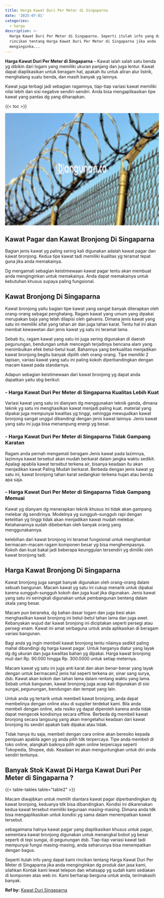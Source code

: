 ```yaml
---
title: Harga Kawat Duri Per Meter di Singaparna
date: '2025-07-01'
categories:
  - harga
description: >-
  Harga Kawat Duri Per Meter di Singaparna. Seperti itulah info yang dapat kami
  rincikan tentang Harga Kawat Duri Per Meter di Singaparna jika anda
  menginginka...
---
```


**Harga Kawat Duri Per Meter di Singaparna** – Kawat ialah salah satu benda yg dibikin dari logam yang memiliki ukuran panjang dan juga lentur. Kawat dapat diaplikasikan untuk beragam hal, apakah itu untuk aliran alur listrik, menghalang suatu benda, dan masih banyak yg lainnya.

Kawat juga terbagi jadi sebagian ragamnya, tiap-tiap variasi kawat memiliki nilai lebih dan sisi negative sendiri-sendiri. Anda bisa mengaplikasikan tipe kawat yang pantas dg yang diharapkan.

{{< toc >}}

![Harga Kawat Duri Per Meter di Singaparna](/images/jual-kawat-murah09.png)

## Kawat Pagar dan Kawat Bronjong Di Singaparna

Bagian jenis kawat yg paling sering kali digunakan adalah kawat pagar dan kawat bronjong. Kedua tipe kawat tadi memiliki kualitas yg teramat tepat guna jika anda memakainya.

Dg mengamati sebagian keistimewaan kawat pagar tentu akan membuat anda menginginkan untuk memakainya. Anda dapat memakainya untuk kebutuhan khusus supaya paling fungsional.

## Kawat Bronjong Di Singaparna

Kawat bronjong yaitu bagian tipe kawat yang sangat banyak diterapkan oleh orang-orang sebagai penghalang. Ragam kawat yang umum yang dipakai merupakan baja yang telah dilapisi oleh galvanis. Dimana jenis kawat yang satu ini memiliki sifat yang tahan air dan juga tahan karat. Tentu hal ini akan membat kewawetan dari jenis kawat yg satu ini teramat lama.

Sebab itu, ragam kawat yang satu ini juga sering digunakan di daerah pegunungan, bendungan untuk mencegah terjadinya bencana alam yang menimbulkan efek betul-betul kuat. Bahannya yang berkualitas menjadikan kawat bronjong begitu banyak dipilih oleh orang-orang. Tipe memiliki 2 lapisan, variasi kawat yang satu ini paling kokoh diperbandingkan dengan macam kawat pada standarnya.

Adapun sebagian keistimewaan dari kawat bronjong yg dapat anda dapatkan yaitu sbg berikut:

### \- Harga Kawat Duri Per Meter di Singaparna Kualitas Lebih Kuat

Variasi kawat yang satu ini dianyam dg menggunakan teknik ganda, dimana teknik yg satu ini menghasilkan kawat menjadi paling kuat. material yang dipakai juga mempunyai kwalitas yg tinggi, sehingga mewujudkan kawat bronjong sangat unggul dibandingi dengan jenis kawat lainnya. Jenis kawat yang satu ini juga bisa menampung energi yg besar.

### \- Harga Kawat Duri Per Meter di Singaparna Tidak Gampang Karatan

Ragam anda pernah mengamati beragam Jenis kawat pada lazimnya, lazimnya kawat tersebut akan mudah berkarat dalam jangka waktu sedikit. Apalagi apabila kawat tersebut terkena air, bisanya keadaan itu akan menjadikan kawat Paling Mudah berkarat. Berbeda dengan jenis kawat yg satu ini, kawat bronjong tahan karat sedangkan terkena hujan atau benda apa saja.

### \- Harga Kawat Duri Per Meter di Singaparna Tidak Gampang Memuai

Kawat yg dianyam dg menerapkan teknik khusus ini tidak akan gampang melebar dg sendirinya. Modelnya yg sungguh-sungguh rapi dengan ketelitian yg tinggi tidak akan menjadikan kawat mudah melebar. Ketahanannya sudah dibeberkan oleh banyak orang yang menggunakannya.

kelebihan dari kawat bronjong ini teramat fungsional untuk menghambat bermacam-macam ragam komponen besar yg bisa menghempasnya. Kokoh dan kuat bakal jadi beberapa keunggulan tersendiri yg dimiliki oleh kawat bronjong tadi.

## Harga Kawat Bronjong Di Singaparna

Kawat bronjong juga sangat banyak digunakan oleh orang-orang dalam sebuah bangunan. Macam kawat yg satu ini cukup menarik untuk dipakai karena sungguh-sungguh kokoh dan juga kuat jika digunakan. Jenis kawat yang satu ini seringkali digunakan untuk pembangunan benteng dalam skala yang besar.

Macam pun beraneka, dg bahan dasar logam dan juga besi akan menghasilkan kawat bronjong ini betul-betul tahan lama dan juga awet. Kebanyakan wujud dar kawat bronjong ini diciptakan seperti persegi atau persegi enam. Kawat ini amat serbaguna untuk anda aplikasikan di beragam variasi bangunan.

Bagi anda yg ingin membeli kawat bronjong tentu nilainya sedikit paling mahal dibandingi dg harga kawat pagar. Untuk harganya diatur yang layak dg dg ukuran dan juga kwalitas bahan yg dipakai. Harga kawat bronjong muli dari Rp. 90.000 hingga Rp. 300.0000 untuk setiap meternya.

Macam kawat yg satu ini juga anti karat dan akan benar-benar yang layak dengan untuk bermacam2 jenis hal seperti terkena air, sinar sang surya, dsb. Kawat akan kokoh dan tahan lama dalam rentang waktu yang lama. Sebab untuk bangunan, kawat bronjong juga acap kali digunakan di sisi sungai, pegunungan, bendungan dan tempat yang lain.

Untuk anda yg tertarik untuk membeli kawat bronjong, anda dapat membelinya dengan online atau di supplier terdekat kami. Bila anda membeli dengan online, ada resiko yg dapat diperoleh karena anda tidak dapat mengecek kondisinya secara offline. Berbeda dg membeli kawat bronjong secara langsung yang akan mengetahui keadaan dari kawat bronjong itu sendiri apakah baik dipakai atau tidak.

Tidak hanya itu saja, membeli dengan cara online akan beresiko kepada penipuan apabila agen yg anda pilih tdk terpercaya. Tipe anda membeli di toko online, alangkah baiknya pilih agen online terpercaya seperti Tokopedia, Shopee, dsb. Keadaan ini akan menguntungkan untuk diri anda sendiri tentunya.

## Banyak Stok Kawat Di Harga Kawat Duri Per Meter di Singaparna ?

{{< table-tables table="table2" >}}

Macam diwajibkan untuk memlih diantara kawat pagar diperbandingkan dg kawat bronjong, keduanya tdk bisa dibandingkan. Kondisi ini dikarenakan kedua kawat tersebut memiliki kegunaan masing-masing. Dimana anda tdk bisa mengaplikasikan untuk kondisi yg sama dalam menempatkan kawat tersebut.

sebagaimana halnya kawat pagar yang diaplikasikan khusus untuk pagar, sementara kawat bronjong digunakan untuk menangkal bobot yg besar seperti di tepi sungai, di pegunungan dsb. Tiap-tiap variasi kawat tadi mempunyai fungsi masing-masing, anda seharusnya bisa menempatkan dengan bagus.

Seperti itulah info yang dapat kami rincikan tentang Harga Kawat Duri Per Meter di Singaparna jika anda menginginkan dg produk dan jasa kami, silahkan Kontak kami lewat telepon dan whatsapp yg sudah kami sediakan di komponen atas web ini. Kami berharap berguna untuk anda, terimakasih banyak.

**Ref by:** [Kawat Duri Singaparna](https://id.wikipedia.org/wiki/Kawat)
